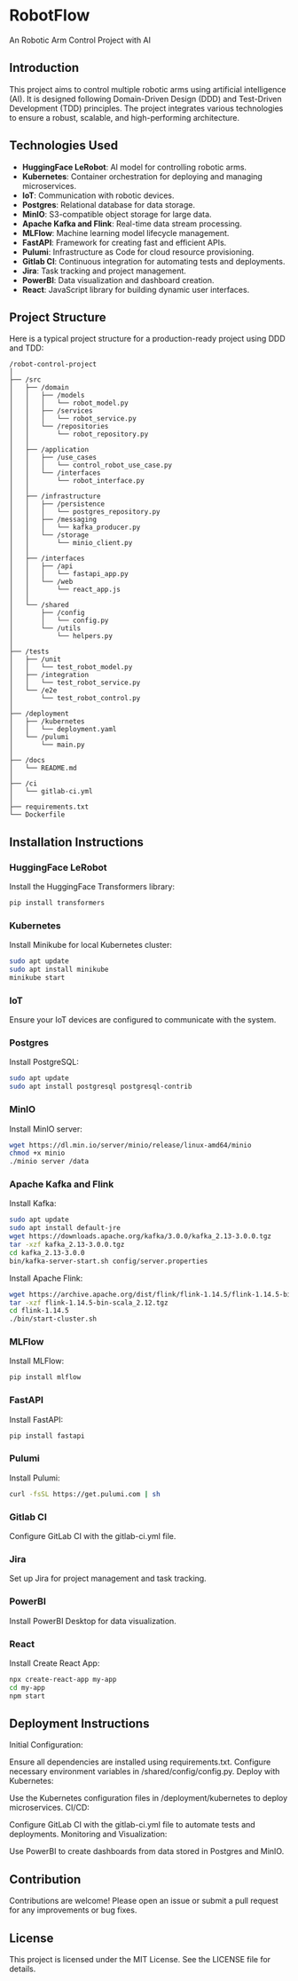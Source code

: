# RobotFlow

An Robotic Arm Control Project with AI

## Introduction

This project aims to control multiple robotic arms using artificial intelligence (AI). It is designed following Domain-Driven Design (DDD) and Test-Driven Development (TDD) principles. The project integrates various technologies to ensure a robust, scalable, and high-performing architecture.

## Technologies Used

- **HuggingFace LeRobot**: AI model for controlling robotic arms.
- **Kubernetes**: Container orchestration for deploying and managing microservices.
- **IoT**: Communication with robotic devices.
- **Postgres**: Relational database for data storage.
- **MinIO**: S3-compatible object storage for large data.
- **Apache Kafka and Flink**: Real-time data stream processing.
- **MLFlow**: Machine learning model lifecycle management.
- **FastAPI**: Framework for creating fast and efficient APIs.
- **Pulumi**: Infrastructure as Code for cloud resource provisioning.
- **Gitlab CI**: Continuous integration for automating tests and deployments.
- **Jira**: Task tracking and project management.
- **PowerBI**: Data visualization and dashboard creation.
- **React**: JavaScript library for building dynamic user interfaces.

## Project Structure

Here is a typical project structure for a production-ready project using DDD and TDD:

```
/robot-control-project
│
├── /src
│   ├── /domain
│   │   ├── /models
│   │   │   └── robot_model.py
│   │   ├── /services
│   │   │   └── robot_service.py
│   │   └── /repositories
│   │       └── robot_repository.py
│   │
│   ├── /application
│   │   ├── /use_cases
│   │   │   └── control_robot_use_case.py
│   │   └── /interfaces
│   │       └── robot_interface.py
│   │
│   ├── /infrastructure
│   │   ├── /persistence
│   │   │   └── postgres_repository.py
│   │   ├── /messaging
│   │   │   └── kafka_producer.py
│   │   └── /storage
│   │       └── minio_client.py
│   │
│   ├── /interfaces
│   │   ├── /api
│   │   │   └── fastapi_app.py
│   │   └── /web
│   │       └── react_app.js
│   │
│   └── /shared
│       ├── /config
│       │   └── config.py
│       └── /utils
│           └── helpers.py
│
├── /tests
│   ├── /unit
│   │   └── test_robot_model.py
│   ├── /integration
│   │   └── test_robot_service.py
│   └── /e2e
│       └── test_robot_control.py
│
├── /deployment
│   ├── /kubernetes
│   │   └── deployment.yaml
│   └── /pulumi
│       └── main.py
│
├── /docs
│   └── README.md
│
├── /ci
│   └── gitlab-ci.yml
│
├── requirements.txt
└── Dockerfile
```


## Installation Instructions

### HuggingFace LeRobot

Install the HuggingFace Transformers library:

```bash
pip install transformers
```

### Kubernetes
Install Minikube for local Kubernetes cluster:

```bash
sudo apt update
sudo apt install minikube
minikube start
```

### IoT
Ensure your IoT devices are configured to communicate with the system.

### Postgres
Install PostgreSQL:

```bash
sudo apt update
sudo apt install postgresql postgresql-contrib
```

### MinIO
Install MinIO server:

```bash
wget https://dl.min.io/server/minio/release/linux-amd64/minio
chmod +x minio
./minio server /data
```

### Apache Kafka and Flink
Install Kafka:

```bash
sudo apt update
sudo apt install default-jre
wget https://downloads.apache.org/kafka/3.0.0/kafka_2.13-3.0.0.tgz
tar -xzf kafka_2.13-3.0.0.tgz
cd kafka_2.13-3.0.0
bin/kafka-server-start.sh config/server.properties
```

Install Apache Flink:

```bash
wget https://archive.apache.org/dist/flink/flink-1.14.5/flink-1.14.5-bin-scala_2.12.tgz
tar -xzf flink-1.14.5-bin-scala_2.12.tgz
cd flink-1.14.5
./bin/start-cluster.sh
```

### MLFlow
Install MLFlow:

```bash
pip install mlflow
```

### FastAPI
Install FastAPI:

```bash
pip install fastapi
```

### Pulumi
Install Pulumi:

```bash
curl -fsSL https://get.pulumi.com | sh
```

### Gitlab CI
Configure GitLab CI with the gitlab-ci.yml file.

### Jira
Set up Jira for project management and task tracking.

### PowerBI
Install PowerBI Desktop for data visualization.

### React
Install Create React App:

```bash
npx create-react-app my-app
cd my-app
npm start
```

## Deployment Instructions
Initial Configuration:

Ensure all dependencies are installed using requirements.txt.
Configure necessary environment variables in /shared/config/config.py.
Deploy with Kubernetes:

Use the Kubernetes configuration files in /deployment/kubernetes to deploy microservices.
CI/CD:

Configure GitLab CI with the gitlab-ci.yml file to automate tests and deployments.
Monitoring and Visualization:

Use PowerBI to create dashboards from data stored in Postgres and MinIO.

## Contribution
Contributions are welcome! Please open an issue or submit a pull request for any improvements or bug fixes.

## License
This project is licensed under the MIT License. See the LICENSE file for details.